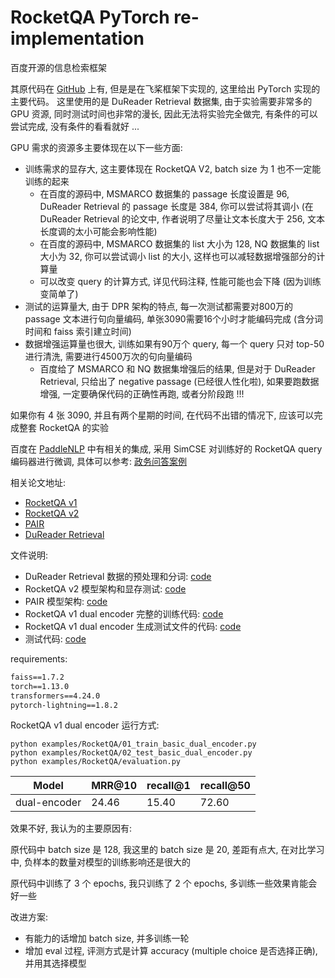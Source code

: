 
# RocketQA PyTorch re-implementation

百度开源的信息检索框架

其原代码在 [GitHub](https://github.com/PaddlePaddle/RocketQA) 上有, 但是是在飞桨框架下实现的, 这里给出 PyTorch 实现的主要代码。
这里使用的是 DuReader Retrieval 数据集, 由于实验需要非常多的 GPU 资源, 同时测试时间也非常的漫长, 因此无法将实验完全做完, 有条件的可以尝试完成, 没有条件的看看就好 ...

GPU 需求的资源多主要体现在以下一些方面:

+ 训练需求的显存大, 这主要体现在 RocketQA V2, batch size 为 1 也不一定能训练的起来
  + 在百度的源码中, MSMARCO 数据集的 passage 长度设置是 96, DuReader Retrieval 的 passage 长度是 384, 你可以尝试将其调小 (在 DuReader Retrieval 的论文中, 作者说明了尽量让文本长度大于 256, 文本长度调的太小可能会影响性能)
  + 在百度的源码中, MSMARCO 数据集的 list 大小为 128, NQ 数据集的 list 大小为 32, 你可以尝试调小 list 的大小, 这样也可以减轻数据增强部分的计算量
  + 可以改变 query 的计算方式, 详见代码注释, 性能可能也会下降 (因为训练变简单了)
+ 测试的运算量大, 由于 DPR 架构的特点, 每一次测试都需要对800万的 passage 文本进行句向量编码, 单张3090需要16个小时才能编码完成 (含分词时间和 faiss 索引建立时间)
+ 数据增强运算量也很大, 训练如果有90万个 query, 每一个 query 只对 top-50 进行清洗, 需要进行4500万次的句向量编码 
  + 百度给了 MSMARCO 和 NQ 数据集增强后的结果, 但是对于 DuReader Retrieval, 只给出了 negative passage (已经很人性化啦), 如果要跑数据增强, 一定要确保代码的正确性再跑, 或者分阶段跑 !!!

如果你有 4 张 3090, 并且有两个星期的时间, 在代码不出错的情况下, 应该可以完成整套 RocketQA 的实验

百度在 [PaddleNLP](https://gitee.com/paddlepaddle/PaddleNLP) 中有相关的集成, 采用 SimCSE 对训练好的 RocketQA query 编码器进行微调, 具体可以参考: [政务问答案例](https://gitee.com/paddlepaddle/PaddleNLP/tree/develop/applications/question_answering/faq_system)

相关论文地址:
+ [RocketQA v1](https://arxiv.org/abs/2010.08191)
+ [RocketQA v2](https://arxiv.org/abs/2110.07367)
+ [PAIR](https://aclanthology.org/2021.findings-acl.191/)
+ [DuReader Retrieval](https://arxiv.org/abs/2203.10232)

文件说明:
+ DuReader Retrieval 数据的预处理和分词: [code](du_reader_retrieval_utils.py)
+ RocketQA v2 模型架构和显存测试: [code](joint_train.py)
+ PAIR 模型架构: [code](pair.py)
+ RocketQA v1 dual encoder 完整的训练代码: [code](01_train_basic_dual_encoder.py)
+ RocketQA v1 dual encoder 生成测试文件的代码: [code](02_test_basic_dual_encoder.py)
+ 测试代码: [code](evaluation.py)

requirements:
```requirements.txt
faiss==1.7.2
torch==1.13.0
transformers==4.24.0
pytorch-lightning==1.8.2
```

RocketQA v1 dual encoder 运行方式:
```shell
python examples/RocketQA/01_train_basic_dual_encoder.py
python examples/RocketQA/02_test_basic_dual_encoder.py
python examples/RocketQA/evaluation.py
```

| Model        | MRR@10 | recall@1 | recall@50 |
|--------------|--------|----------|-----------|
| dual-encoder | 24.46  | 15.40    | 72.60     |

效果不好, 我认为的主要原因有:

原代码中 batch size 是 128, 我这里的 batch size 是 20, 差距有点大, 在对比学习中, 负样本的数量对模型的训练影响还是很大的

原代码中训练了 3 个 epochs, 我只训练了 2 个 epochs, 多训练一些效果肯能会好一些

改进方案:
  + 有能力的话增加 batch size, 并多训练一轮
  + 增加 eval 过程, 评测方式是计算 accuracy (multiple choice 是否选择正确), 并用其选择模型
